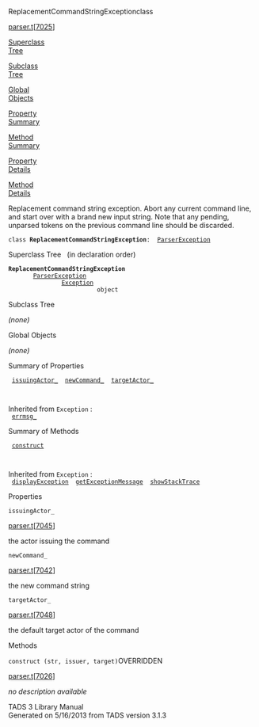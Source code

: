 <span class="title">ReplacementCommandStringException</span><span class="type">class</span>

[parser.t](../file/parser.t.html)\[[7025](../source/parser.t.html#7025)\]

[Superclass  
Tree](#_SuperClassTree_)

[Subclass  
Tree](#_SubClassTree_)

[Global  
Objects](#_ObjectSummary_)

[Property  
Summary](#_PropSummary_)

[Method  
Summary](#_MethodSummary_)

[Property  
Details](#_Properties_)

[Method  
Details](#_Methods_)

<div class="fdesc">

Replacement command string exception. Abort any current command line,
and start over with a brand new input string. Note that any pending,
unparsed tokens on the previous command line should be discarded.

`class `**`ReplacementCommandStringException`**` :   `[`ParserException`](../object/ParserException.html)

</div>

<span id="_SuperClassTree_"></span>

<div class="mjhd">

<span class="hdln">Superclass Tree</span>   (in declaration order)

</div>

**`ReplacementCommandStringException`**  
`         `[`ParserException`](../object/ParserException.html)  
`                 `[`Exception`](../object/Exception.html)  
`                         object`  
<span id="_SubClassTree_"></span>

<div class="mjhd">

<span class="hdln">Subclass Tree</span>  

</div>

*(none)* <span id="_ObjectSummary_"></span>

<div class="mjhd">

<span class="hdln">Global Objects</span>  

</div>

*(none)* <span id="_PropSummary_"></span>

<div class="mjhd">

<span class="hdln">Summary of Properties</span>  

</div>

` `[`issuingActor_`](#issuingActor_)`  `[`newCommand_`](#newCommand_)`  `[`targetActor_`](#targetActor_)`  `

` `

Inherited from `Exception` :  
` `[`errmsg_`](../object/Exception.html#errmsg_)`  `

<span id="_MethodSummary_"></span>

<div class="mjhd">

<span class="hdln">Summary of Methods</span>  

</div>

` `[`construct`](#construct)`  `

` `

Inherited from `Exception` :  
` `[`displayException`](../object/Exception.html#displayException)`  `[`getExceptionMessage`](../object/Exception.html#getExceptionMessage)`  `[`showStackTrace`](../object/Exception.html#showStackTrace)`  `

<span id="_Properties_"></span>

<div class="mjhd">

<span class="hdln">Properties</span>  

</div>

<span id="issuingActor_"></span>

`issuingActor_`

[parser.t](../file/parser.t.html)\[[7045](../source/parser.t.html#7045)\]

<div class="desc">

the actor issuing the command

</div>

<span id="newCommand_"></span>

`newCommand_`

[parser.t](../file/parser.t.html)\[[7042](../source/parser.t.html#7042)\]

<div class="desc">

the new command string

</div>

<span id="targetActor_"></span>

`targetActor_`

[parser.t](../file/parser.t.html)\[[7048](../source/parser.t.html#7048)\]

<div class="desc">

the default target actor of the command

</div>

<span id="_Methods_"></span>

<div class="mjhd">

<span class="hdln">Methods</span>  

</div>

<span id="construct"></span>

`construct (str, issuer, target)`<span class="rem">OVERRIDDEN</span>

[parser.t](../file/parser.t.html)\[[7026](../source/parser.t.html#7026)\]

<div class="desc">

*no description available*

</div>

<div class="ftr">

TADS 3 Library Manual  
Generated on 5/16/2013 from TADS version 3.1.3

</div>
